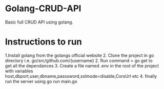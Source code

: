 # Golang-CRUD-API
Basic full CRUD API using golang.

# Instructions to run 

1.Install golang from the golangs official website 
2. Clone the project in go directory i.e. go/src/github.com/{username}
2. Run command = go get to get all the dependances
3. Create a file named .env in the root of the project with variables host,dbport,user,dbname,passsword,sslmode=disable,CorsUrl etc
4. finally run the server using go run main.go 


